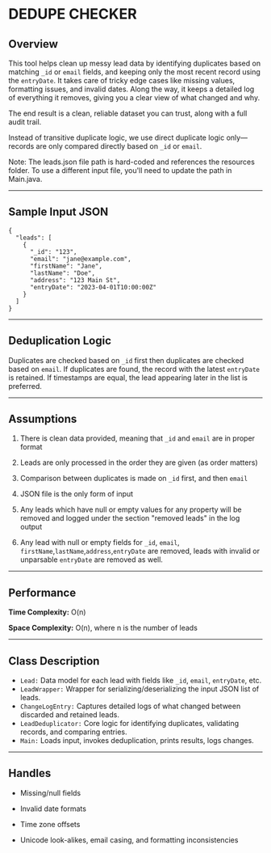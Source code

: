 # DEDUPE CHECKER

## Overview
This tool helps clean up messy lead data by identifying duplicates based on matching `_id` or `email` fields, and keeping only the most recent record using the `entryDate`. It takes care of tricky edge cases like missing values, formatting issues, and invalid dates. Along the way, it keeps a detailed log of everything it removes, giving you a clear view of what changed and why.

The end result is a clean, reliable dataset you can trust, along with a full audit trail.

Instead of transitive duplicate logic, we use direct duplicate logic only—records are only compared directly based on `_id` or `email`.

Note: The leads.json file path is hard-coded and references the resources folder. To use a different input file, you'll need to update the path in Main.java.

-----------------------

## Sample Input JSON
```
{
  "leads": [
    {
      "_id": "123",
      "email": "jane@example.com",
      "firstName": "Jane",
      "lastName": "Doe",
      "address": "123 Main St",
      "entryDate": "2023-04-01T10:00:00Z"
    }
  ]
}
```
-----------------------

## Deduplication Logic
  Duplicates are checked based on `_id` first then duplicates are checked based on `email`.
  If duplicates are found, the record with the latest `entryDate` is retained.
  If timestamps are equal, the lead appearing later in the list is preferred.

-----------------------

## Assumptions
1. There is clean data provided, meaning that `_id` and `email` are in proper format

2. Leads are only processed in the order they are given (as order matters)

3. Comparison between duplicates is made on `_id` first, and then `email`

4. JSON file is the only form of input

5. Any leads which have null or empty values for any property will be removed and logged under the section "removed leads" in the log output

6. Any lead with null or empty fields for `_id`, `email`, `firstName`,`lastName`,`address`,`entryDate` are removed, leads with invalid or unparsable `entryDate` are removed as well. 

-----------------------

## Performance
**Time Complexity:** O(n)

**Space Complexity:** O(n), where n is the number of leads

-----------------------

## Class	Description
- `Lead:`	Data model for each lead with fields like `_id`, `email`, `entryDate`, etc.
- `LeadWrapper:`	Wrapper for serializing/deserializing the input JSON list of leads.
- `ChangeLogEntry:`	Captures detailed logs of what changed between discarded and retained leads.
- `LeadDeduplicator:`	Core logic for identifying duplicates, validating records, and comparing entries.
- `Main:`	Loads input, invokes deduplication, prints results, logs changes.

-----------------------
## Handles
- Missing/null fields

- Invalid date formats

- Time zone offsets

- Unicode look-alikes, email casing, and formatting inconsistencies
